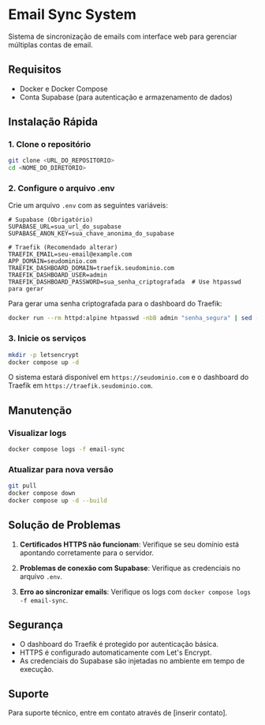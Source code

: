
# Email Sync System

Sistema de sincronização de emails com interface web para gerenciar múltiplas contas de email.

## Requisitos

- Docker e Docker Compose
- Conta Supabase (para autenticação e armazenamento de dados)

## Instalação Rápida

### 1. Clone o repositório

```bash
git clone <URL_DO_REPOSITORIO>
cd <NOME_DO_DIRETORIO>
```

### 2. Configure o arquivo .env

Crie um arquivo `.env` com as seguintes variáveis:

```
# Supabase (Obrigatório)
SUPABASE_URL=sua_url_do_supabase
SUPABASE_ANON_KEY=sua_chave_anonima_do_supabase

# Traefik (Recomendado alterar)
TRAEFIK_EMAIL=seu-email@example.com
APP_DOMAIN=seudominio.com
TRAEFIK_DASHBOARD_DOMAIN=traefik.seudominio.com
TRAEFIK_DASHBOARD_USER=admin
TRAEFIK_DASHBOARD_PASSWORD=sua_senha_criptografada  # Use htpasswd para gerar
```

Para gerar uma senha criptografada para o dashboard do Traefik:

```bash
docker run --rm httpd:alpine htpasswd -nbB admin "senha_segura" | sed -e s/\\$/\\$\\$/g
```

### 3. Inicie os serviços

```bash
mkdir -p letsencrypt
docker compose up -d
```

O sistema estará disponível em `https://seudominio.com` e o dashboard do Traefik em `https://traefik.seudominio.com`.

## Manutenção

### Visualizar logs

```bash
docker compose logs -f email-sync
```

### Atualizar para nova versão

```bash
git pull
docker compose down
docker compose up -d --build
```

## Solução de Problemas

1. **Certificados HTTPS não funcionam**: Verifique se seu domínio está apontando corretamente para o servidor.

2. **Problemas de conexão com Supabase**: Verifique as credenciais no arquivo `.env`.

3. **Erro ao sincronizar emails**: Verifique os logs com `docker compose logs -f email-sync`.

## Segurança

- O dashboard do Traefik é protegido por autenticação básica.
- HTTPS é configurado automaticamente com Let's Encrypt.
- As credenciais do Supabase são injetadas no ambiente em tempo de execução.

## Suporte

Para suporte técnico, entre em contato através de [inserir contato].

